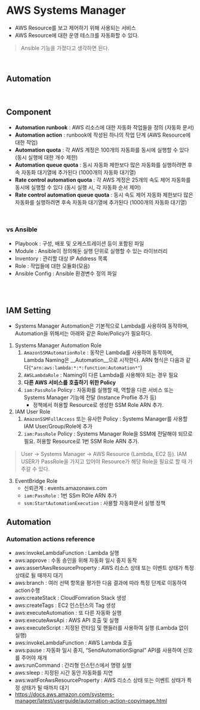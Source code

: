 # AWS Systems Manager
* AWS Resource를 보고 제어하기 위해 사용되는 서비스
* AWS Resource에 대한 운영 테스크를 자동화할 수 있다.
> Ansible 기능을 가졌다고 생각하면 된다.
</br>





## Automation

</br>

## Component
* __Automation runbook__ : AWS 리소스에 대한 자동화 작업들을 정의 (자동화 문서)
* __Automation action__ : runbook에 작성된 하나의 작업 단계 (AWS Resource에 대한 작업)
* __Automation quota__ : 각 AWS 계정은 100개의 자동화를 동시에 실행할 수 있다 (동시 실행에 대한 개수 제한)
* __Automation queue quota__ : 동시 자동화 제한보다 많은 자동화를 실행하려면 후속 자동화 대기열에 추가된다 (1000개의 자동화 대기열)
* __Rate control automation quota__ : 각 AWS 계정은 25개의 속도 제어 자동화를 동시에 실행할 수 있다 (동시 실행 시, 각 자동화 순서 제어)
* __Rate control automation queue quota__ : 동시 속도 제어 자동화 제한보다 많은 자동화를 실행하려면 후속 자동화 대기열에 추가된다 (1000개의 자동화 대기열)
</br>


### vs Ansible
* Playbook : 구성, 배포 및 오케스트레이션 등이 포함된 파일
* Module : Ansible이 정의해둔 실행 단위로 실행할 수 있는 라이브러리
* Inventory : 관리할 대상 IP Address 목록
* Role : 작업들에 대한 모듈화(모음)
* Ansible Config : Ansible 환경변수 정의 파일
</br>
</br>




## IAM Setting
* Systems Manager Automation은 기본적으로 Lambda를 사용하여 동작하며, Automation을 위해서는 아래와 같은 Role/Policy가 필요하다.
1. Systems Manager Automation Role  
    1) ```AmazonSSMAutomationRole``` : 동작은 Lambda를 사용하여 동작하며, Lambda Naming은 __Automation__으로 시작한다. ARN 형식은 다음과 같다(```"arn:aws:lambda:*:*:function:Automation*"```)
    2) ```AWSLambdaRole``` : Naming이 다른 Lambda를 사용해야 되는 경우 필요
    3) __다른 AWS 서비스를 호출하기 위한 Policy__
    4) ```iam:PassRole``` Policy : 자동화를 실행할 때, 역할을 다른 서비스 또는 Systems Manager 기능에 전달 (Instance Proflie 추가 등)
       * 정책에서 허용할 Resource로 생성한 SSM Role ARN 추가.
2. IAM User Role
    1) ```AmazonSSMFullAccess``` 또는 유사한 Policy : Systems Manager를 사용할 IAM User/Group/Role에 추가
    2) ```iam:PassRole``` Policy : Systems Manager Role을 SSM에 전달해야 되므로 필요. 허용할 Resource로 1번 SSM Role ARN 추가. 
> User -> Systems Manager -> AWS Resource (Lambda, EC2 등). IAM USER가 PassRole을 가지고 있어야 Resource가 해당 Role을 필요로 할 때 가주갈 수 있다.
3. EventBridge Role
    * 신뢰관계 : events.amazonaws.com
    * ```iam:PassRole``` : 1번 SSm ROle ARN 추가
    * ```ssm:StartAutomationExecution``` : 사용할 자동화문서 실행 정책


## Automation


### Automation actions reference
* aws:invokeLambdaFunction : Lambda 실행
* aws:approve : 수동 승인을 위해 자동화 일시 중지 동작
* aws:assertAwsResourceProperty : AWS 리소스 상태 또는 이벤트 상태가 특정 상태로 될 때까지 대기
* aws:branch : 여러 선택 항목을 평가한 다음 결과에 따라 특정 단계로 이동하여 action수행
* aws:createStack : CloudFomration Stack 생성
* aws:createTags : EC2 인스턴스의 Tag 생성
* aws:executeAutomation : 또 다른 자동화 실행
* aws:executeAwsApi : AWS API 호출 및 실행
* aws:executeScript : 지정된 런타임 및 핸들러를 사용하여 실행 (Lambda 없이 실행)
* aws:invokeLambdaFunction : AWS Lambda 호출
* aws:pause : 자동화 일시 중지, “SendAutomationSignal” API를 사용하여 신호를 주어야 재개
* aws:runCommand : 간리형 인스턴스에서 명령 실행
* aws:sleep : 지정된 시간 동안 자동화를 지연
* aws:waitForAwsResourceProperty : AWS 리소스 상태 또는 이벤트 상태가 특정 상태가 될 때까지 대기
* https://docs.aws.amazon.com/systems-manager/latest/userguide/automation-action-copyimage.html
